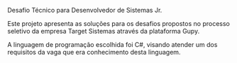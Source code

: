 Desafio Técnico para Desenvolvedor de Sistemas Jr.

Este projeto apresenta as soluções para os desafios propostos no processo seletivo da empresa Target Sistemas através da plataforma Gupy.

A linguagem de programação escolhida foi C#, visando atender um dos requisitos da vaga que era conhecimento desta linguagem. 